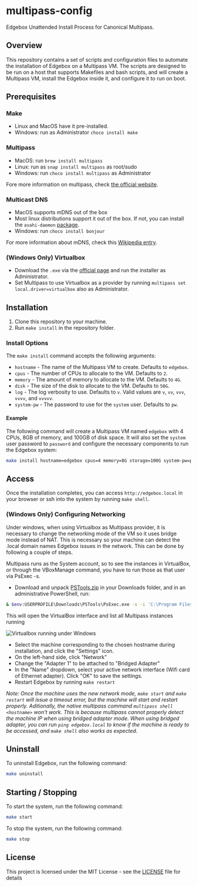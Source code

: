 # multipass-config

Edgebox Unattended Install Process for Canonical Multipass.

## Overview

This repository contains a set of scripts and configuration files to automate the installation of Edgebox on a Multipass VM. The scripts are designed to be run on a host that supports Makefiles and bash scripts, and will create a Multipass VM, install the Edgebox inside it, and configure it to run on boot.

## Prerequisites

### Make

* Linux and MacOS have it pre-installed.
* Windows: run as Administrator `choco install make`

### Multipass

* MacOS: run `brew install multipass`
* Linux: run as `snap install multipass` as root/sudo
* Windows: run `choco install multipass` as Administrator

Fore more information on multipass, check [the official website](https://multipass.run/).

### Multicast DNS

* MacOS supports mDNS out of the box
* Most linux distributions support it out of the box. If not, you can install the `avahi-daemon` [package](https://avahi.org/).
* Windows: run `choco install bonjour`

For more information about mDNS, check this [Wikipedia entry](https://en.wikipedia.org/wiki/Multicast_DNS).

### (Windows Only) Virtualbox

* Download the `.exe` via the [official page](https://www.virtualbox.org/wiki/Downloads) and run the installer as Administrator.
* Set Multipass to use Virtualbox as a provider by running `multipass set local.driver=virtualbox` also as Administrator.

## Installation

1. Clone this repository to your machine.
2. Run `make install` in the repository folder.

### Install Options

The `make install` command accepts the following arguments:

* `hostname` - The name of the Multipass VM to create. Defaults to `edgebox`.
* `cpus` - The number of CPUs to allocate to the VM. Defaults to `2`.
* `memory` - The amount of memory to allocate to the VM. Defaults to `4G`.
* `disk` - The size of the disk to allocate to the VM. Defaults to `50G`.
* `log` - The log verbosity to use. Defaults to `v`. Valid values are `v`, `vv`, `vvv`, `vvvv`, and `vvvvv`.
* `system-pw` - The password to use for the `system` user. Defaults to `pw`.

#### Example

The following command will create a Multipass VM named `edgebox` with 4 CPUs, 8GB of memory, and 100GB of disk space. It will also set the `system` user password to `password` and configure the necessary components to run the Edgebox system:

```bash
make install hostname=edgebox cpus=4 memory=8G storage=100G system-pw=password
```

## Access

Once the installation completes, you can access `http://edgebox.local` in your browser or ssh into the system by running `make shell`.

### (Windows Only) Configuring Networking

Under windows, when using Virtualbox as Multipass provider, it is necessary to change the networking mode of the VM so it uses bridge mode instead of NAT. This is necessary so your machine can detect the .local domain names Edgebox issues in the network. This can be done by following a couple of steps.

Multipass runs as the System account, so to see the instances in VirtualBox, or through the VBoxManage command, you have to run those as that user via PsExec -s. 

* Download and unpack [PSTools.zip](https://download.sysinternals.com/files/PSTools.zip) in your Downloads folder, and in an administrative PowerShell, run:

```bash
& $env:USERPROFILE\Downloads\PSTools\PsExec.exe -s -i 'C:\Program Files\Oracle\VirtualBox\VirtualBox.exe
```

This will open the VirtualBox interface and list all Multipass instances running

![Virtualbox running under Windows](https://ubuntucommunity.s3.dualstack.us-east-2.amazonaws.com/optimized/2X/e/edce2443fef2f4b99784d6a87273f26a885d32a3_2_690x445.png)

* Select the machine corresponding to the chosen hostname during installation, and click the "Settings" icon.
* On the left-hand side, click "Network"
* Change the "Adapter 1" to be attached to "Bridged Adapter"
* In the "Name" dropdown, select your active network interface (Wifi card of Ethernet adapter). Click "OK" to save the settings.
* Restart Edgebox by running `make restart`

_Note: Once the machine uses the new network mode, `make start` and `make restart` will issue a timeout error, but the machine will start and restart properly. Aditionally, the native multipass command `multipass shell <hostname>` won't work. This is because multipass cannot properly detect the machine IP when using bridged adapter mode. When using bridged adapter, you can run `ping edgebox.local` to know if the machine is ready to be accessed, and `make shell` also works as expected._

## Uninstall

To uninstall Edgebox, run the following command:

```bash
make uninstall
```

## Starting / Stopping

To start the system, run the following command:

```bash
make start
```

To stop the system, run the following command:

```bash
make stop
```

## License

This project is licensed under the MIT License - see the [LICENSE](LICENSE) file for details
